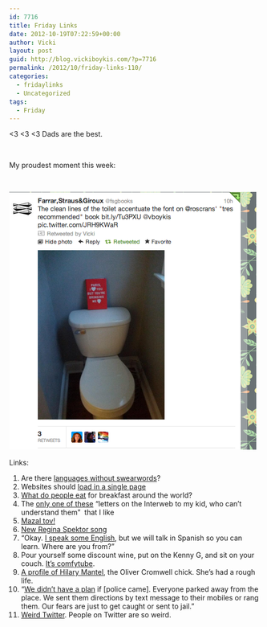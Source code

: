```yaml
---
id: 7716
title: Friday Links
date: 2012-10-19T07:22:59+00:00
author: Vicki
layout: post
guid: http://blog.vickiboykis.com/?p=7716
permalink: /2012/10/friday-links-110/
categories:
  - fridaylinks
  - Uncategorized
tags:
  - Friday
---
```

<3 <3 <3 Dads are the best.



&nbsp;

My proudest moment this week:

&nbsp;

[<img class="aligncenter size-full wp-image-7717" title="Screen shot 2012-10-18 at 10.42.09 PM" src="https://raw.githubusercontent.com/veekaybee/wlb/gh-pages/assets/images/2012/10/Screen-shot-2012-10-18-at-10.42.09-PM.png" alt="" width="493" height="513" />](https://raw.githubusercontent.com/veekaybee/wlb/gh-pages/assets/images/2012/10/Screen-shot-2012-10-18-at-10.42.09-PM.png)

Links:

  1. Are there <a href="http://www.reddit.com/r/linguistics/comments/11n1x8/are_there_any_languages_with_no_words_that_are/" target="_blank">languages without swearwords</a>?
  2. Websites should <a href="http://www.slate.com/articles/technology/technology/2012/10/website_pagination_stories_should_load_into_a_single_page_every_time_.single.html" target="_blank">load in a single page</a>
  3. <a href="http://www.quora.com/Breakfast/What-do-people-eat-for-breakfast-outside-of-the-US" target="_blank">What do people eat</a> for breakfast around the world?
  4. The <a href="http://thehairpin.com/2012/10/for-my-daughter-on-her-first-birthday" target="_blank">only one of these</a> &#8220;letters on the Interweb to my kid, who can&#8217;t understand them&#8221;  that I like
  5. <a href="http://www.kvetchingeditor.com/2012/10/a-day-in-life.html" target="_blank">Mazal tov!</a>
  6. <a href="http://www.youtube.com/watch?feature=player_embedded&v=7mBfW-CdgLE#!" target="_blank">New Regina Spektor song</a>
  7. “Okay. <a href="http://thehairpin.com/2012/10/servicio-tecnico" target="_blank">I speak some English</a>, but we will talk in Spanish so you can learn. Where are you from?”
  8. Pour yourself some discount wine, put on the Kenny G, and sit on your couch. <a href="http://www.comfytube.com/" target="_blank">It&#8217;s comfytube</a>.
  9. <a href="http://www.newstatesman.com/culture/culture/2012/10/unquiet-mind-hilary-mantel" target="_blank">A profile of Hilary Mantel</a>, the Oliver Cromwell chick. She&#8217;s had a rough life.
 10. &#8220;<a href="http://www.guardian.co.uk/world/2012/oct/15/saudi-secret-cinema-red-wax" target="_blank">We didn&#8217;t have a plan</a> if [police came]. Everyone parked away from the place. We sent them directions by text message to their mobiles or rang them. Our fears are just to get caught or sent to jail.&#8221;
 11. <a href="http://slacktory.com/2012/10/weird-twitter-explained/" target="_blank">Weird Twitter</a>. People on Twitter are so weird.